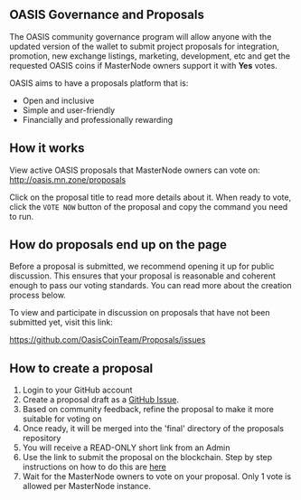 ## OASIS Governance and Proposals

The OASIS community governance program will allow anyone with the updated version of the wallet to submit project proposals for integration, promotion, new exchange listings, marketing, development, etc and get the requested OASIS coins if MasterNode owners support it with **Yes** votes.

OASIS aims to have a proposals platform that is:

* Open and inclusive
* Simple and user-friendly
* Financially and professionally rewarding

## How it works

View active OASIS proposals that MasterNode owners can vote on: http://oasis.mn.zone/proposals

Click on the proposal title to read more details about it. When ready to vote, click the `VOTE NOW` button of the proposal and copy the command you need to run.

## How do proposals end up on the page

Before a proposal is submitted, we recommend opening it up for public discussion. This ensures that your proposal is reasonable and coherent enough to pass our voting standards. You can read more about the creation process below.

To view and participate in discussion on proposals that have not been submitted yet, visit this link:

https://github.com/OasisCoinTeam/Proposals/issues


## How to create a proposal
1. Login to your GitHub account
2. Create a proposal draft as a [GitHub Issue](https://github.com/OasisCoinTeam/Proposals/issues).
3. Based on community feedback, refine the proposal to make it more suitable for voting on
4. Once ready, it will be merged into the 'final' directory of the proposals repository
5. You will receive a READ-ONLY short link from an Admin
6. Use the link to submit the proposal on the blockchain. Step by step instructions on how to do this are [here](https://github.com/OasisCoinTeam/Proposals/blob/master/CREATE_PROPOSAL.md)
7. Wait for the MasterNode owners to vote on your proposal. Only 1 vote is allowed per MasterNode instance. 
